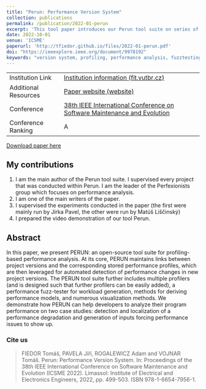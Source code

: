 ```yaml
---
title: "Perun: Performance Version System"
collection: publications
permalink: /publication/2022-01-perun
excerpt: 'This tool paper introduces our Perun tool suite on series of case studies of real performance issues'
date: 2022-10-01
venue: 'ICSME'
paperurl: 'http://tfiedor.github.io/files/2022-01-perun.pdf'
doi: "https://ieeexplore.ieee.org/document/9978192"
keywords: "version system, profiling, performance analysis, fuzztesting, performance testing"
---
```


|                      |                                                                                               |
|----------------------|-----------------------------------------------------------------------------------------------|
| Institution Link     | [Institution information (fit.vutbr.cz)](https://www.fit.vut.cz/research/publication/12836/)  |
| Additional Resources | [Paper website (website)](https://www.fit.vutbr.cz/research/groups/verifit/tools/perun-demo/) |
| Conference           | [38th IEEE International Conference on Software Maintenance and Evolution](https://cyprusconferences.org/icsme2022/)  |
| Conference Ranking   | A                                                                                             |

[<i class="fas fa-fw fa-file-pdf zoom" aria-hidden="true"></i> Download paper here](http://tfiedor.github.io/files/2022-01-perun.pdf)

## My contributions

1. I am the main author of the Perun tool suite. I supervised every project that was conducted within Perun. I am the
   leader of the Perfexionists group which focuses on performance analysis.
2. I am one of the main writers of the paper.
3. I supervised the experiments conducted in the paper (the first were mainly run by Jirka Pavel, the other were run by
   Matúš Liščinský)
4. I prepared the video demonstration of our tool Perun.

## Abstract

In this paper, we present PERUN: an open-source tool suite for profiling-based performance
analysis. At its core, PERUN maintains links between project versions and the corresponding stored
performance profiles, which are then leveraged for automated detection of performance changes in
new project versions. The PERUN tool suite further includes multiple profilers (and is designed
such that further profilers can be easily added), a performance fuzz-tester for workload
generation, methods for deriving performance models, and numerous visualization methods. We
demonstrate how PERUN can help developers to analyze their program performance on two case studies:
detection and localization of a performance degradation and generation of inputs forcing
performance issues to show up.

###  Cite us

> FIEDOR Tomáš, PAVELA Jiří, ROGALEWICZ Adam and VOJNAR Tomáš. Perun: Performance Version System. In: Proceedings of the 38th IEEE International Conference on Software Maintenance and Evolution (ICSME 2022). Limassol: Institute of Electrical and Electronics Engineers, 2022, pp. 499-503. ISBN 978-1-6654-7956-1.
